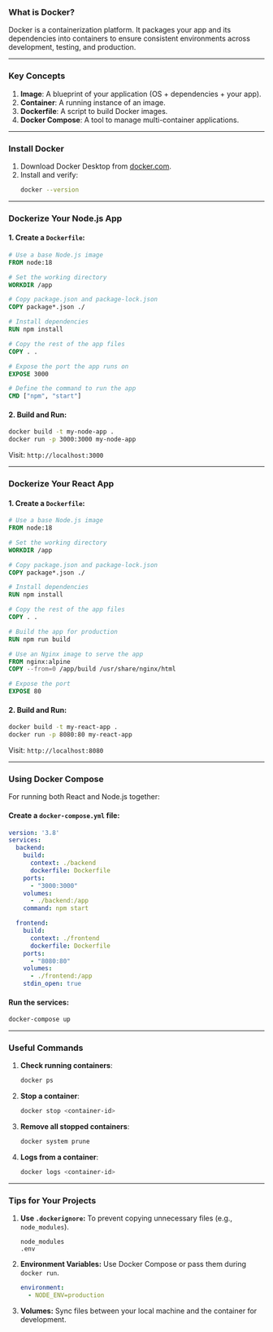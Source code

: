 
### **What is Docker?**
Docker is a containerization platform. It packages your app and its dependencies into containers to ensure consistent environments across development, testing, and production.

---

### **Key Concepts**
1. **Image**: A blueprint of your application (OS + dependencies + your app).
2. **Container**: A running instance of an image.
3. **Dockerfile**: A script to build Docker images.
4. **Docker Compose**: A tool to manage multi-container applications.

---

### **Install Docker**
1. Download Docker Desktop from [docker.com](https://www.docker.com/).
2. Install and verify:
   ```bash
   docker --version
   ```

---

### **Dockerize Your Node.js App**
#### **1. Create a `Dockerfile`:**
```dockerfile
# Use a base Node.js image
FROM node:18

# Set the working directory
WORKDIR /app

# Copy package.json and package-lock.json
COPY package*.json ./

# Install dependencies
RUN npm install

# Copy the rest of the app files
COPY . .

# Expose the port the app runs on
EXPOSE 3000

# Define the command to run the app
CMD ["npm", "start"]
```

#### **2. Build and Run:**
```bash
docker build -t my-node-app .
docker run -p 3000:3000 my-node-app
```
Visit: `http://localhost:3000`

---

### **Dockerize Your React App**
#### **1. Create a `Dockerfile`:**
```dockerfile
# Use a base Node.js image
FROM node:18

# Set the working directory
WORKDIR /app

# Copy package.json and package-lock.json
COPY package*.json ./

# Install dependencies
RUN npm install

# Copy the rest of the app files
COPY . .

# Build the app for production
RUN npm run build

# Use an Nginx image to serve the app
FROM nginx:alpine
COPY --from=0 /app/build /usr/share/nginx/html

# Expose the port
EXPOSE 80
```

#### **2. Build and Run:**
```bash
docker build -t my-react-app .
docker run -p 8080:80 my-react-app
```
Visit: `http://localhost:8080`

---

### **Using Docker Compose**
For running both React and Node.js together:
#### **Create a `docker-compose.yml` file:**
```yaml
version: '3.8'
services:
  backend:
    build:
      context: ./backend
      dockerfile: Dockerfile
    ports:
      - "3000:3000"
    volumes:
      - ./backend:/app
    command: npm start

  frontend:
    build:
      context: ./frontend
      dockerfile: Dockerfile
    ports:
      - "8080:80"
    volumes:
      - ./frontend:/app
    stdin_open: true
```

#### **Run the services:**
```bash
docker-compose up
```

---

### **Useful Commands**
1. **Check running containers**: 
   ```bash
   docker ps
   ```
2. **Stop a container**: 
   ```bash
   docker stop <container-id>
   ```
3. **Remove all stopped containers**: 
   ```bash
   docker system prune
   ```
4. **Logs from a container**: 
   ```bash
   docker logs <container-id>
   ```

---

### **Tips for Your Projects**
1. **Use `.dockerignore`:** To prevent copying unnecessary files (e.g., `node_modules`).
   ```plaintext
   node_modules
   .env
   ```
2. **Environment Variables:** Use Docker Compose or pass them during `docker run`.
   ```yaml
   environment:
     - NODE_ENV=production
   ```
3. **Volumes:** Sync files between your local machine and the container for development.

